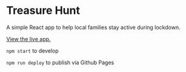 # Treasure Hunt

A simple React app to help local families stay active during lockdown.

[View the live app.](https://morleypark.co.uk/?ref=github)

`npm start` to develop

`npm run deploy` to publish via Github Pages
